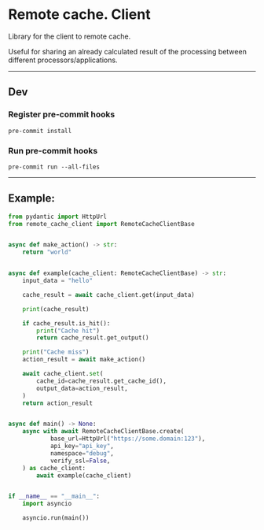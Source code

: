# Remote cache. Client

Library for the client to remote cache.

Useful for sharing an already calculated result of the processing between different processors/applications.

---

## Dev

### Register pre-commit hooks

```shell
pre-commit install
```

### Run pre-commit hooks

```shell
pre-commit run --all-files
```

---

## Example:

```python
from pydantic import HttpUrl
from remote_cache_client import RemoteCacheClientBase


async def make_action() -> str:
    return "world"


async def example(cache_client: RemoteCacheClientBase) -> str:
    input_data = "hello"

    cache_result = await cache_client.get(input_data)

    print(cache_result)

    if cache_result.is_hit():
        print("Cache hit")
        return cache_result.get_output()

    print("Cache miss")
    action_result = await make_action()

    await cache_client.set(
        cache_id=cache_result.get_cache_id(),
        output_data=action_result,
    )
    return action_result


async def main() -> None:
    async with await RemoteCacheClientBase.create(
            base_url=HttpUrl("https://some.domain:123"),
            api_key="api_key",
            namespace="debug",
            verify_ssl=False,
    ) as cache_client:
        await example(cache_client)


if __name__ == "__main__":
    import asyncio

    asyncio.run(main())

```